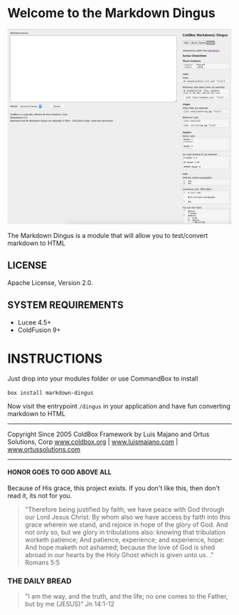 # Welcome to the Markdown Dingus

![](workbench/screenshot.png)

The Markdown Dingus is a module that will allow you to test/convert markdown to HTML

## LICENSE
Apache License, Version 2.0.

## SYSTEM REQUIREMENTS
- Lucee 4.5+
- ColdFusion 9+

# INSTRUCTIONS

Just drop into your modules folder or use CommandBox to install

`box install markdown-dingus`

Now visit the entrypoint `/dingus` in your application and have fun converting markdown to HTML

********************************************************************************
Copyright Since 2005 ColdBox Framework by Luis Majano and Ortus Solutions, Corp
www.coldbox.org | www.luismajano.com | www.ortussolutions.com
********************************************************************************
#### HONOR GOES TO GOD ABOVE ALL
Because of His grace, this project exists. If you don't like this, then don't read it, its not for you.

>"Therefore being justified by faith, we have peace with God through our Lord Jesus Christ:
By whom also we have access by faith into this grace wherein we stand, and rejoice in hope of the glory of God.
And not only so, but we glory in tribulations also: knowing that tribulation worketh patience;
And patience, experience; and experience, hope:
And hope maketh not ashamed; because the love of God is shed abroad in our hearts by the 
Holy Ghost which is given unto us. ." Romans 5:5

### THE DAILY BREAD
 > "I am the way, and the truth, and the life; no one comes to the Father, but by me (JESUS)" Jn 14:1-12